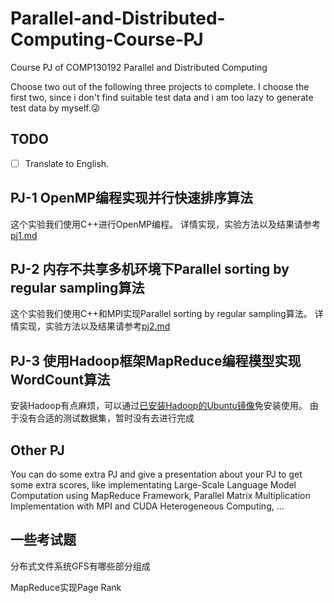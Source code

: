 # Parallel-and-Distributed-Computing-Course-PJ
Course PJ of COMP130192 Parallel and Distributed Computing 

Choose two out of the following three projects to complete. I choose the first two, since i don't find suitable test data and i am too lazy to generate test data by myself.😜

## TODO
- [ ] Translate to English.

## PJ-1 OpenMP编程实现并行快速排序算法
这个实验我们使用C++进行OpenMP编程。
详情实现，实验方法以及结果请参考[pj1.md](PJ1-OpenMP-qsort/pj1.md)



## PJ-2 内存不共享多机环境下Parallel sorting by regular sampling算法
这个实验我们使用C++和MPI实现Parallel sorting by regular sampling算法。
详情实现，实验方法以及结果请参考[pj2.md](PJ2-MPI-PSRS/pj2.md)


## PJ-3 使用Hadoop框架MapReduce编程模型实现WordCount算法
安装Hadoop有点麻烦，可以通过[已安装Hadoop的Ubuntu镜像](https://dblab.xmu.edu.cn/blog/1645/)免安装使用。
由于没有合适的测试数据集，暂时没有去进行完成

## Other PJ
You can do some extra PJ and give a presentation about your PJ to get some extra scores, like implementating Large-Scale Language Model Computation using MapReduce Framework, Parallel Matrix Multiplication Implementation with MPI and CUDA Heterogeneous Computing, ...


## 一些考试题
分布式文件系统GFS有哪些部分组成

MapReduce实现Page Rank

